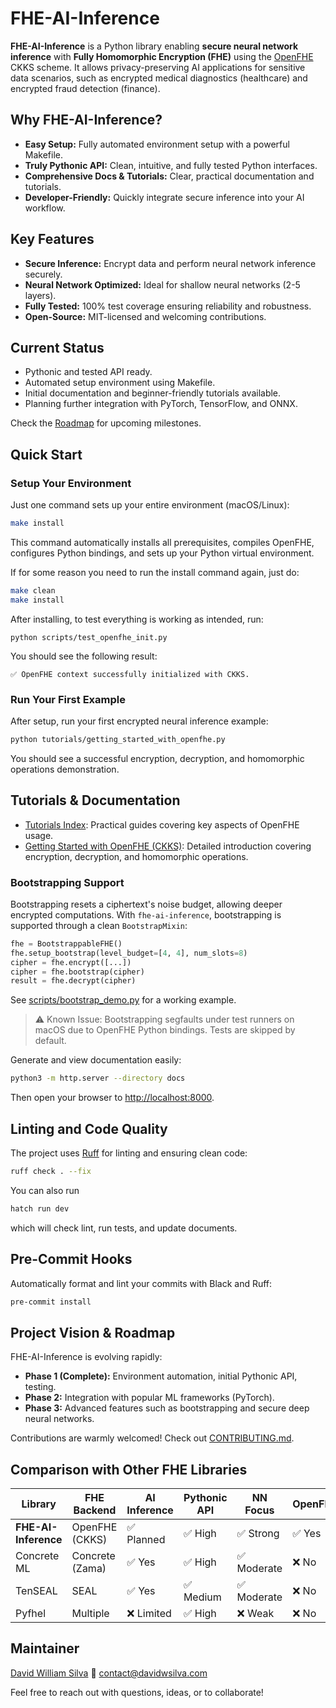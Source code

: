 # FHE-AI-Inference

**FHE-AI-Inference** is a Python library enabling **secure neural network inference** with **Fully Homomorphic Encryption (FHE)** using the [OpenFHE](https://github.com/openfheorg/openfhe-python) CKKS scheme. It allows privacy-preserving AI applications for sensitive data scenarios, such as encrypted medical diagnostics (healthcare) and encrypted fraud detection (finance).

## Why FHE-AI-Inference?

- **Easy Setup:** Fully automated environment setup with a powerful Makefile.
- **Truly Pythonic API:** Clean, intuitive, and fully tested Python interfaces.
- **Comprehensive Docs & Tutorials:** Clear, practical documentation and tutorials.
- **Developer-Friendly:** Quickly integrate secure inference into your AI workflow.

## Key Features

- **Secure Inference:** Encrypt data and perform neural network inference securely.
- **Neural Network Optimized:** Ideal for shallow neural networks (2-5 layers).
- **Fully Tested:** 100% test coverage ensuring reliability and robustness.
- **Open-Source:** MIT-licensed and welcoming contributions.

## Current Status

- Pythonic and tested API ready.
- Automated setup environment using Makefile.
- Initial documentation and beginner-friendly tutorials available.
- Planning further integration with PyTorch, TensorFlow, and ONNX.

Check the [Roadmap](ROADMAP.md) for upcoming milestones.

## Quick Start

### Setup Your Environment

Just one command sets up your entire environment (macOS/Linux):

```bash
make install
```

This command automatically installs all prerequisites, compiles OpenFHE, configures Python bindings, and sets up your Python virtual environment.

If for some reason you need to run the install command again, just do:

```bash
make clean
make install
```

After installing, to test everything is working as intended, run:

```
python scripts/test_openfhe_init.py
```

You should see the following result:

```
✅ OpenFHE context successfully initialized with CKKS.
```

### Run Your First Example

After setup, run your first encrypted neural inference example:

```bash
python tutorials/getting_started_with_openfhe.py
```

You should see a successful encryption, decryption, and homomorphic operations demonstration.

## Tutorials & Documentation

- [Tutorials Index](tutorials/index.md): Practical guides covering key aspects of OpenFHE usage.
- [Getting Started with OpenFHE (CKKS)](tutorials/getting_started_with_openfhe.md): Detailed introduction covering encryption, decryption, and homomorphic operations.

### Bootstrapping Support

Bootstrapping resets a ciphertext's noise budget, allowing deeper encrypted computations. With `fhe-ai-inference`, bootstrapping is supported through a clean `BootstrapMixin`:

```python
fhe = BootstrappableFHE()
fhe.setup_bootstrap(level_budget=[4, 4], num_slots=8)
cipher = fhe.encrypt([...])
cipher = fhe.bootstrap(cipher)
result = fhe.decrypt(cipher)
```

See [scripts/bootstrap_demo.py](scripts/bootstrap_demo.py)  for a working example.

> ⚠️ Known Issue: Bootstrapping segfaults under test runners on macOS due to OpenFHE Python bindings. Tests are skipped by default.

Generate and view documentation easily:

```bash
python3 -m http.server --directory docs
```

Then open your browser to [http://localhost:8000](http://localhost:8000).

## Linting and Code Quality

The project uses [Ruff](https://docs.astral.sh/ruff/) for linting and ensuring clean code:

```bash
ruff check . --fix
```

You can also run

```bash
hatch run dev
```

which will check lint, run tests, and update documents.

## Pre-Commit Hooks

Automatically format and lint your commits with Black and Ruff:

```bash
pre-commit install
```

## Project Vision & Roadmap

FHE-AI-Inference is evolving rapidly:

- **Phase 1 (Complete):** Environment automation, initial Pythonic API, testing.
- **Phase 2:** Integration with popular ML frameworks (PyTorch).
- **Phase 3:** Advanced features such as bootstrapping and secure deep neural networks.

Contributions are warmly welcomed! Check out [CONTRIBUTING.md](CONTRIBUTING.md).

## Comparison with Other FHE Libraries

| Library | FHE Backend | AI Inference | Pythonic API | NN Focus | OpenFHE |
|---------|-------------|--------------|--------------|----------|---------|
| **FHE-AI-Inference** | OpenFHE (CKKS) | ✅ Planned | ✅ High | ✅ Strong | ✅ Yes |
| Concrete ML | Concrete (Zama) | ✅ Yes | ✅ High | ✅ Moderate | ❌ No |
| TenSEAL | SEAL | ✅ Yes | ✅ Medium | ✅ Moderate | ❌ No |
| Pyfhel | Multiple | ❌ Limited | ✅ High | ❌ Weak | ❌ No |

## Maintainer

[David William Silva](https://github.com/davidwilliam)
📧 [contact@davidwsilva.com](mailto:contact@davidwsilva.com)

Feel free to reach out with questions, ideas, or to collaborate!
